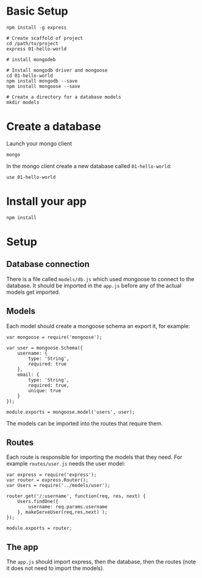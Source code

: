 
# Basic Setup

	npm install -g express

	# Create scaffold of project
	cd /path/to/project
	express 01-hello-world
	
	# install mongodeb

	# Install mongodb driver and mongoose
	cd 01-hello-world
	npm install mongodb --save
	npm install mongoose --save

	# Create a directory for a database models
	mkdir models

# Create a database

Launch your mongo client

	mongo

In the mongo client create a new database called `01-hello-world`:

	use 01-hello-world

# Install your app

	npm install

# Setup

## Database connection

There is a file called `models/db.js` which used mongoose to connect
to the database. It should be imported in the `app.js` before any of
the actual models get imported.

## Models

Each model should create a mongoose schema an export it, for example:

	var mongoose = require('mongoose');

	var user = mongoose.Schema({
		username: {
			type: 'String',
			required: true
		},
		email: {
			type: 'String',
			required: true,
			unique: true
		}
	});

	module.exports = mongoose.model('users', user);

The models can be imported into the routes that require them.

## Routes

Each route is responsible for importing the models that they need.
For example `routes/user.js` needs the user model:

	var express = require('express');
	var router = express.Router();
	var Users = require('../models/user');

	router.get('/:username', function(req, res, next) {
		Users.findOne({
			username: req.params.username
		}, makeServeUser(req,res,next) );
	});

	module.exports = router;

## The app

The `app.js` should import express, then the database, then the routes
(note it does not need to import the models).

